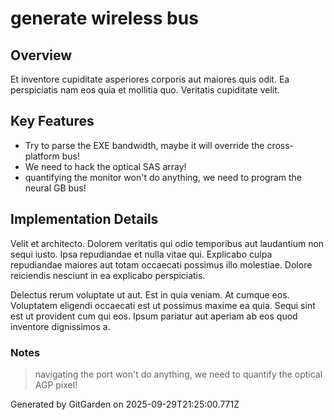 # generate wireless bus

## Overview
Et inventore cupiditate asperiores corporis aut maiores quis odit. Ea perspiciatis nam eos quia et mollitia quo. Veritatis cupiditate velit.

## Key Features
- Try to parse the EXE bandwidth, maybe it will override the cross-platform bus!
- We need to hack the optical SAS array!
- quantifying the monitor won't do anything, we need to program the neural GB bus!

## Implementation Details
Velit et architecto. Dolorem veritatis qui odio temporibus aut laudantium non sequi iusto. Ipsa repudiandae et nulla vitae qui. Explicabo culpa repudiandae maiores aut totam occaecati possimus illo molestiae. Dolore reiciendis nesciunt in ea explicabo perspiciatis.
 Delectus rerum voluptate ut aut. Est in quia veniam. At cumque eos. Voluptatem eligendi occaecati est ut possimus maxime ea quia. Sequi sint est ut provident cum qui eos. Ipsum pariatur aut aperiam ab eos quod inventore dignissimos a.

### Notes
> navigating the port won't do anything, we need to quantify the optical AGP pixel!

Generated by GitGarden on 2025-09-29T21:25:00.771Z